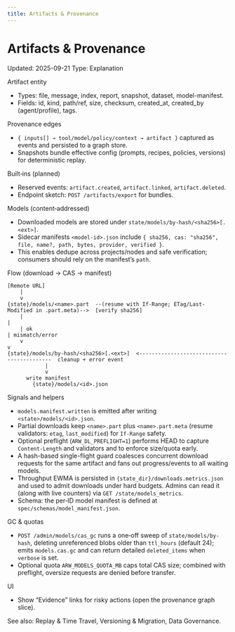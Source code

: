```yaml
---
title: Artifacts & Provenance
---
```


# Artifacts & Provenance

Updated: 2025-09-21
Type: Explanation

Artifact entity
- Types: file, message, index, report, snapshot, dataset, model-manifest.
- Fields: id, kind, path/ref, size, checksum, created_at, created_by (agent/profile), tags.

Provenance edges
- `{ inputs[] → tool/model/policy/context → artifact }` captured as events and persisted to a graph store.
- Snapshots bundle effective config (prompts, recipes, policies, versions) for deterministic replay.

Built‑ins (planned)
- Reserved events: `artifact.created`, `artifact.linked`, `artifact.deleted`.
- Endpoint sketch: `POST /artifacts/export` for bundles.

Models (content‑addressed)
- Downloaded models are stored under `state/models/by-hash/<sha256>[.<ext>]`.
- Sidecar manifests `<model-id>.json` include `{ sha256, cas: "sha256", file, name?, path, bytes, provider, verified }`.
- This enables dedupe across projects/nodes and safe verification; consumers should rely on the manifest’s `path`.

Flow (download → CAS → manifest)
```
[Remote URL]
    |
    v
{state}/models/<name>.part  --(resume with If-Range; ETag/Last-Modified in .part.meta)-->  [verify sha256]
    |                                                                                         |
    | ok                                                                                      | mismatch/error
    v                                                                                         v
{state}/models/by-hash/<sha256>[.<ext>]  <------------------------------------------  cleanup + error event
            |
            v
      write manifest
        {state}/models/<id>.json
```

Signals and helpers
- `models.manifest.written` is emitted after writing `<state>/models/<id>.json`.
- Partial downloads keep `<name>.part` plus `<name>.part.meta` (resume validators: `etag`, `last_modified`) for `If-Range` safety.
- Optional preflight (`ARW_DL_PREFLIGHT=1`) performs HEAD to capture `Content-Length` and validators and to enforce size/quota early.
- A hash-based single-flight guard coalesces concurrent download requests for the same artifact and fans out progress/events to all waiting models.
- Throughput EWMA is persisted in `{state_dir}/downloads.metrics.json` and used to admit downloads under hard budgets. Admins can read it (along with live counters) via `GET /state/models_metrics`.
 - Schema: the per‑ID model manifest is defined at `spec/schemas/model_manifest.json`.

GC & quotas
- `POST /admin/models/cas_gc` runs a one‑off sweep of `state/models/by-hash`, deleting unreferenced blobs older than `ttl_hours` (default 24); emits `models.cas.gc` and can return detailed `deleted_items` when `verbose` is set.
- Optional quota `ARW_MODELS_QUOTA_MB` caps total CAS size; combined with preflight, oversize requests are denied before transfer.

UI
- Show “Evidence” links for risky actions (open the provenance graph slice).

See also: Replay & Time Travel, Versioning & Migration, Data Governance.
